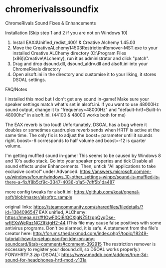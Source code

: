 # chromerivalssoundfix
ChromeRivals Sound Fixes &amp; Enhancements

Installation
(Skip step 1 and 2 if you are not on Windows 10)

1. Install EAX4Unified_redist_4001 & Creative Alchemy 1.45.03
2. Move the CreativeALchemy14503RestrictionRemover-MST.exe to your installed Creative ALChemy directory (C:\Program Files (x86)\Creative\ALchemy), run it as administrator and click "patch".
3. Drag and drop dsound.dll, dsound_aldrv.dll and alsoft.ini into your ChromeRivals directory
4. Open alsoft.ini in the directory and customise it to your liking, it stores DSOAL settings.








FAQ/Notes

I installed this mod but I don't get any sound in-game!
Make sure your speaker settings match what's set in alsoft.ini. If you want to use 48000Hz sound output, change it to "frequency=48000Hz" and "default-hrtf=Built-In 48000hz" in alsoft.ini. (44100 & 48000 works both for me)

The EAX reverb is too loud!
Unfortunately, DSOAL has a bug where it doubles or sometimes quadruples reverb sends when HRTF is active at the same time. The only fix is to adjust the boost= parameter until it sounds right. boost=-6 corresponds to half volume and boost=-12 is quarter volume.

I'm getting muffled sound in-game!
This seems to be caused by Windows 8 and 10's audio stack. Go into your speaker properies and tick Disable all sound effects under Enhancements. Then, untick "All applications to take exclusive control" under Advanced.
https://answers.microsoft.com/en-us/windows/forum/windows_10-other_settings-winpc/sound-is-muffled-is-there-a-fix/f8b5cf9c-3347-4036-b1a5-7dff5b1da487

more config tweaks for alsoft.ini: 
https://github.com/kcat/openal-soft/blob/master/alsoftrc.sample






original links:
https://steamcommunity.com/sharedfiles/filedetails/?id=1384096547
EAX unified, ALChemy:
https://mega.nz/#!1OwF0QiB!QCXlgNZ5fzppQyqDse-wfjEXsWeRqzNCZlfktgH2-44
(This file may cause false positives with some antivirus programs. Don't be alarmed, it is safe. A statement from the file's creator here:
http://forums.thedarkmod.com/index.php?/topic/18249-tutorial-how-to-setup-eax-for-tdm-on-any-soundcard/&tab=comments#comment-392915
The restriction remover is eccessary to register your dsound.dll, so DSOAL works properly.)
FONVHRTF.3.zip (DSOAL):
https://www.moddb.com/addons/true-3d-sound-for-headphones-hrtf-mod-v131a	
